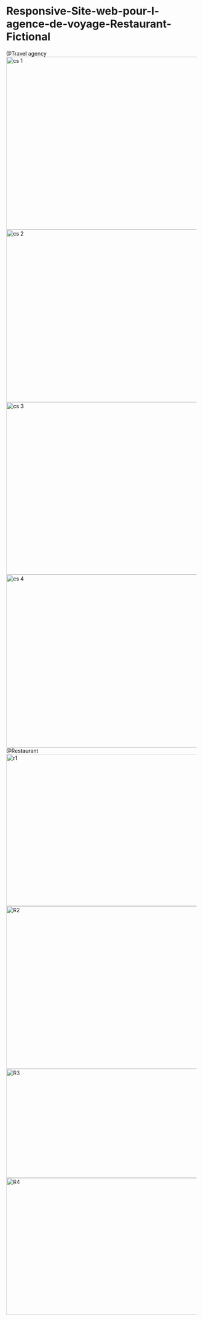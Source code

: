 # Responsive-Site-web-pour-l-agence-de-voyage-Restaurant-Fictional
@Travel agency
<img width="910" height="458" alt="cs 1" src="https://github.com/user-attachments/assets/4b0090aa-0f94-4763-a21d-c783aaeacb9a" />
<img width="908" height="457" alt="cs 2" src="https://github.com/user-attachments/assets/1414fc18-d919-49dd-a7ee-880e391611d3" />
<img width="909" height="457" alt="cs 3" src="https://github.com/user-attachments/assets/d7849ac7-1dca-41b3-8ac0-5db759cb17fb" />
<img width="910" height="458" alt="cs 4" src="https://github.com/user-attachments/assets/4bb9f9ad-0868-40e9-aefc-3b1827668266" />
@Restaurant
<img width="748" height="403" alt="r1" src="https://github.com/user-attachments/assets/ff64ee33-852b-4bfc-b695-5c9c9ca6dcb2" />
<img width="743" height="431" alt="R2" src="https://github.com/user-attachments/assets/c2a9cd7d-1322-4758-a571-33f754055186" />
<img width="746" height="289" alt="R3" src="https://github.com/user-attachments/assets/20110e23-f7d5-47a6-9b6e-6541e3861e1f" />
<img width="746" height="362" alt="R4" src="https://github.com/user-attachments/assets/fb795300-2ce2-4ed8-9ce2-4860e37308d6" />
